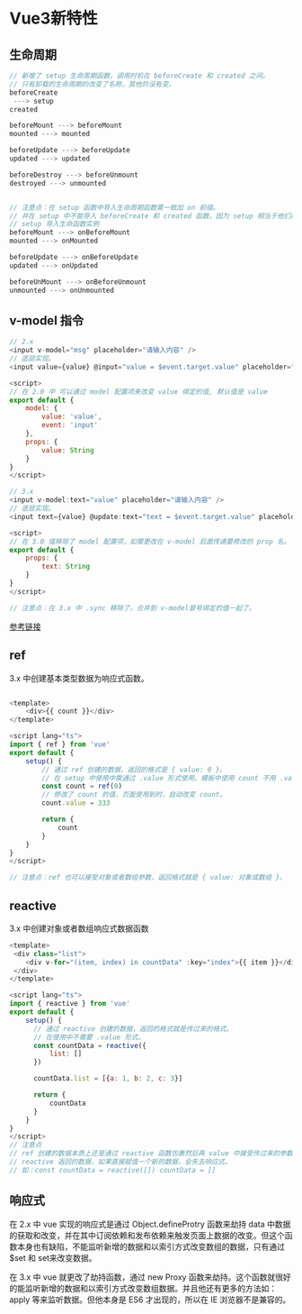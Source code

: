 # Vue3新特性

## 生命周期

``` js
// 新增了 setup 生命周期函数，调用时机在 beforeCreate 和 created 之间。
// 只有卸载的生命周期的改变了名称，其他的没有变。
beforeCreate
 ---> setup 
created 

beforeMount ---> beforeMount
mounted ---> mounted

beforeUpdate ---> beforeUpdate
updated ---> updated

beforeDestroy ---> beforeUnmount
destroyed ---> unmounted


// 注意点：在 setup 函数中导入生命周期函数需一致加 on 前缀。
// 并在 setup 中不能导入 beforeCreate 和 created 函数，因为 setup 相当于他们两个函数了。
// setup 导入生命函数实例
beforeMount ---> onBeforeMount 
mounted ---> onMounted

beforeUpdate ---> onBeforeUpdate
updated ---> onUpdated

beforeUnMount ---> onBeforeUnmount
unmounted ---> onUnmounted

```



## v-model 指令

``` js
// 2.x
<input v-model="msg" placeholder="请输入内容" />
// 底层实现。
<input value={value} @input="value = $event.target.value" placeholder="请输入内容">

<script>
// 在 2.0 中 可以通过 model 配置项来改变 value 绑定的值, 默认值是 value
export default {
    model: {
        value: 'value',
        event: 'input'
    },
    props: {
        value: String
    }
}
</script>

// 3.x
<input v-model:text="value" placeholder="请输入内容" />
// 底层实现。
<input text={value} @update:text="text = $event.target.value" placeholder="请输入内容" />

<script>
// 在 3.0 值移除了 model 配置项，如需更改在 v-model 后面传递要修改的 prop 名。
export default {
    props: {
        text: String
    }
}
</script>

// 注意点：在 3.x 中 .sync 移除了。合并到 v-model冒号绑定的值一起了。
```
[参考链接](https://juejin.cn/post/6970210247726071845)

## ref 
3.x 中创建基本类型数据为响应式函数。

``` js

<template>
    <div>{{ count }}</div>
</template>

<script lang="ts">
import { ref } from 'vue'
export default {
    setup() {
        // 通过 ref 创建的数据，返回的格式是 { value: 0 }。
        // 在 setup 中使用中需通过 .value 形式使用。模板中使用 count 不用 .value 形式，vue 会帮我们 .value。
        const count = ref(0) 
        // 修改了 count 的值，页面使用到时，自动改变 count。
        count.value = 333 

        return {
            count
        }
    }
}
</script>

// 注意点：ref 也可以接受对象或者数组参数，返回格式就是 { value: 对象或数组 }。
```

## reactive 
3.x 中创建对象或者数组响应式数据函数

```js
<template>
 <div class="list">
    <div v-for="(item, index) in countData" :key="index">{{ item }}</div>
 </div>
</template>

<script lang="ts">
import { reactive } from 'vue'
export default {
    setup() {
      // 通过 reactive 创建的数据，返回的格式就是传过来的格式。
      // 在使用中不需要 .value 形式。 
      const countData = reactive({
          list: []
      })

      countData.list = [{a: 1, b: 2, c: 3}]

      return {
          countData
      }
    }
}
</script>
// 注意点
// ref 创建的数据本质上还是通过 reactive 函数包裹然后再 value 中接受传过来的参数。
// reactive 返回的数据，如果直接赋值一个新的数据，会失去响应式。
// 如：const countData = reactive([]) countData = []

``` 

## 响应式
在 2.x 中 vue 实现的响应式是通过 Object.defineProtry 函数来劫持 data 中数据的获取和改变，并在其中订阅依赖和发布依赖来触发页面上数据的改变。但这个函数本身也有缺陷，不能监听新增的数据和以索引方式改变数组的数据，只有通过 $set 和 set来改变数据。

在 3.x 中 vue 就更改了劫持函数，通过 new Proxy 函数来劫持。这个函数就很好的能监听新增的数据和以索引方式改变数组数据。并且他还有更多的方法如：apply 等来监听数据。但他本身是 ES6 才出现的，所以在 IE 浏览器不是兼容的。